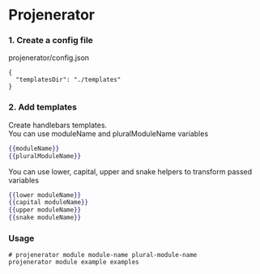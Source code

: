 # Projenerator
### 1. Create a config file
projenerator/config.json
```
{
  "templatesDir": "./templates"
}
```
### 2. Add templates
Create handlebars templates.\
You can use moduleName and pluralModuleName variables
```handlebars
{{moduleName}}
{{pluralModuleName}}
```
You can use lower, capital, upper and snake helpers to transform passed variables
```handlebars
{{lower moduleName}}
{{capital moduleName}}
{{upper moduleName}}
{{snake moduleName}}
```

### Usage
```
# projenerator module module-name plural-module-name
projenerator module example examples
```
